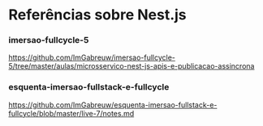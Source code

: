 # Referências sobre Nest.js

### imersao-fullcycle-5

https://github.com/ImGabreuw/imersao-fullcycle-5/tree/master/aulas/microsservico-nest-js-apis-e-publicacao-assincrona

### esquenta-imersao-fullstack-e-fullcycle

https://github.com/ImGabreuw/esquenta-imersao-fullstack-e-fullcycle/blob/master/live-7/notes.md